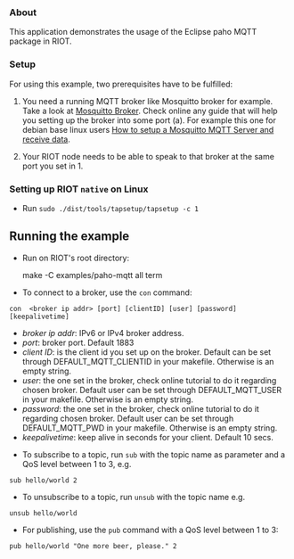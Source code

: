 ### About
This application demonstrates the usage of the Eclipse paho MQTT package in RIOT.

### Setup
For using this example, two prerequisites have to be fulfilled:

1. You need a running MQTT broker like Mosquitto broker for example. Take a look at
[Mosquitto Broker](https://mosquitto.org/). Check online any guide that will
help you setting up the broker into some port (a).
For example this one for debian base linux users
[How to setup a Mosquitto MQTT Server and receive data](https://www.digitalocean.com/community/questions/how-to-setup-a-mosquitto-mqtt-server-and-receive-data-from-owntracks).

2. Your RIOT node needs to be able to speak to that broker at the same port you set in 1.

### Setting up RIOT `native` on Linux
- Run `sudo ./dist/tools/tapsetup/tapsetup -c 1`

## Running the example
- Run on RIOT's root directory:

  make -C examples/paho-mqtt all term

- To connect to a broker, use the `con` command:
```
con  <broker ip addr> [port] [clientID] [user] [password] [keepalivetime]
```
  * *broker ip addr*: IPv6 or IPv4 broker address.
  * *port*: broker port. Default 1883
  * *client ID*: is the client id you set up on the broker. Default can be set
     through DEFAULT_MQTT_CLIENTID in your makefile. Otherwise is an empty string.
  * *user*: the one set in the broker, check online tutorial to do it regarding chosen broker.
     Default user can be set through DEFAULT_MQTT_USER in your makefile. Otherwise is an empty string.
  * *password*: the one set in the broker, check online tutorial to do it regarding chosen broker.
     Default user can be set through DEFAULT_MQTT_PWD in your makefile. Otherwise is an empty string.
  * *keepalivetime*: keep alive in seconds for your client. Default 10 secs.

- To subscribe to a topic, run `sub` with the topic name as parameter and a QoS
  level between 1 to 3, e.g.
```
sub hello/world 2
```
- To unsubscribe to a topic, run `unsub` with the topic name e.g.
```
unsub hello/world
```

- For publishing, use the `pub` command with a QoS level between 1 to 3:
```
pub hello/world "One more beer, please." 2
```
